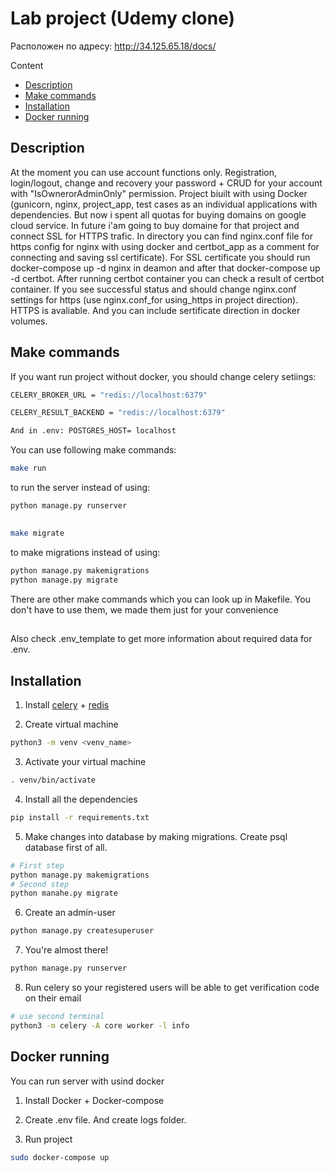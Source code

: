 # Lab project (Udemy clone)
Расположен по адресу: http://34.125.65.18/docs/

Content
* [Description](#Description)
* [Make commands](#Makecommands)
* [Installation](#Installation)
* [Docker running](#Dockerrunning)
## Description
At the moment you can use account functions only. Registration, login/logout, change and recovery your password + CRUD for your account with "IsOwnerorAdminOnly" permission. Project biuilt with using Docker (gunicorn, nginx, project_app, test cases as an individual applications with dependencies. But now i spent all quotas for buying domains on google cloud service. In future i'am going to buy domaine for that project and connect SSL for HTTPS trafic. In directory you can find nginx.conf file for https config for nginx with using docker and certbot_app as a comment for connecting and saving ssl certificate). For SSL certificate you should run docker-compose up -d nginx in deamon and after that docker-compose up -d certbot. After running certbot container you can check a result of certbot container. If you see successful status and should change nginx.conf settings for https (use nginx.conf_for using_https in project direction). HTTPS is avaliable. And you can include sertificate direction in docker volumes.

## Make commands
If you want run project without docker, you should change celery setiings:

```bash
CELERY_BROKER_URL = "redis://localhost:6379"

CELERY_RESULT_BACKEND = "redis://localhost:6379"

And in .env: POSTGRES_HOST= localhost
```

You can use following make commands:

```bash
make run
```
to run the server instead of using:
```bash
python manage.py runserver
```
##
```bash
make migrate
```
to make migrations instead of using:
```bash
python manage.py makemigrations
python manage.py migrate
```
There are other make commands which you can look up in Makefile. You don't have to use them, we made them just for your convenience
##
Also check .env_template to get more information about required data for .env.

## Installation
1. Install [celery]((https://docs.celeryq.dev/en/stable/django/first-steps-with-django.html)) + [redis](https://redis.io/)

2. Create virtual machine
```bash
python3 -m venv <venv_name>
```
3. Activate your virtual machine
```bash
. venv/bin/activate
```
4. Install all the dependencies
```bash
pip install -r requirements.txt
```
5. Make changes into database by making migrations. Create psql database first of all.
```bash
# First step
python manage.py makemigrations
# Second step
python manahe.py migrate
```
6. Create an admin-user
```bash
python manage.py createsuperuser
```
7. You're almost there!
```bash
python manage.py runserver
```
8. Run celery so your registered users will be able to get verification code on their email
```bash
# use second terminal
python3 -m celery -A core worker -l info
```




## Docker running
You can run server with usind docker 

1. Install Docker + Docker-compose

2. Create .env file. And create logs folder.

3. Run project
```bash
sudo docker-compose up
```